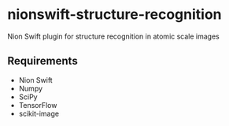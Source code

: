 # nionswift-structure-recognition
Nion Swift plugin for structure recognition in atomic scale images

Requirements
------------

* Nion Swift
* Numpy
* SciPy
* TensorFlow
* scikit-image

